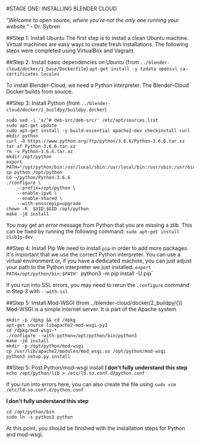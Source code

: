 #STAGE ONE: INSTALLING BLENDER CLOUD

*“Welcome to open source, where you’re not the only one running your website.”* - Dr. Sybren

##Step 1: Install Ubuntu
The first step is to install a clean Ubuntu machine. Virtual machines are easy ways to create fresh installations. The following steps were completed using VirtualBox and Vagrant. 

##Step 2: Install basic dependencies on Ubuntu (from `../blender-cloud/docker/1_base/Dockerfile`)
`apt-get install -y tzdata openssl ca-certificates locales`

To install Blender-Cloud, we need a Python interpreter. The Blender-Cloud Docker builds from source.

##Step 3: Install Python (from `../blender-cloud/docker/2_buildpy/buildpy.docker`)

```
sudo sed -i 's/^# deb-src/deb-src/' /etc/apt/sources.list
sudo apt-get update
sudo apt-get install -y build-essential apache2-dev checkinstall curl
mkdir python
curl -O https://www.python.org/ftp/python/3.6.6/Python-3.6.6.tar.xz
tar xf Python-3.6.6.tar.xz
rm -v Python-3.6.6.tar.xz
mkdir /opt/python
export PATH="/opt/python/bin:/usr/local/sbin:/usr/local/bin:/usr/sbin:/usr/bin:/sbin:/bin"
cp python /opt/python
Cd ~/python/Python-3.6.6
./configure \
    --prefix=/opt/python \
    --enable-ipv6 \
    --enable-shared \
    --with-ensurepip=upgrade
chown -R  $UID:$GID /opt/python
make -j8 install
```

You may get an error message from Python that you are missing a zlib. This can be fixed by running the following command:
`sudo apt-get install zlib1g-dev`

##Step 4: Install Pip
We need to install `pip` in order to add more packages. It's important that we use the correct Python interpreter. You can use a virtual environment or, if you have a dedicated machine, you can just adjust your path to the Python interpreter we just installed.
`export PATH=/opt/python/bin:$PATH'
`python3 -m pip install -U pip`

If you run into SSL errors, you may need to rerun the `.configure` command in Step 3 with `--with-ssl`

##Step 5: Install Mod-WSGI (from ../blender-cloud/docker/2_buildpy/{})
Mod-WSGI is a simple internet server. It is part of the Apache system.

```
mkdir -p /dpkg && cd /dpkg
apt-get source libapache2-mod-wsgi-py3
cd /dpkg/mod-wsgi-*
./configure --with-python=/opt/python/bin/python3
make -j8 install
mkdir -p /opt/python/mod-wsgi
cp /usr/lib/apache2/modules/mod_wsgi.so /opt/python/mod-wsgi
python3 setup.py install
```

##Step 5: Post Python/mod-wsgi install
**I don't fully understand this step**
`echo /opt/python/lib > /etc/ld.so.conf.d/python.conf`

If you run into errors here, you can also create the file using `sudo vim /etc/ld.so.conf.d/python.conf`

**I don't fully understand this step**
```
cd /opt/python/bin
sudo ln -s python3 python
```

At this point, you should be finished with the installation steps for Python and mod-wsgi. 
